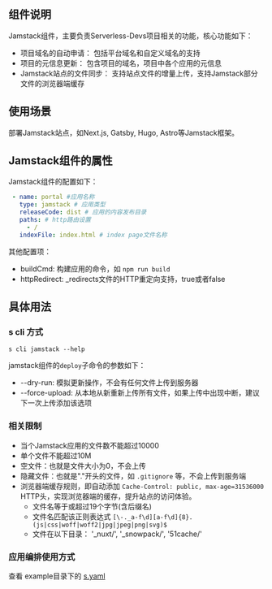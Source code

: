 ## 组件说明

Jamstack组件，主要负责Serverless-Devs项目相关的功能，核心功能如下：

* 项目域名的自动申请： 包括平台域名和自定义域名的支持
* 项目的元信息更新： 包含项目的域名，项目中各个应用的元信息
* Jamstack站点的文件同步： 支持站点文件的增量上传，支持Jamstack部分文件的浏览器端缓存

## 使用场景

部署Jamstack站点，如Next.js, Gatsby, Hugo, Astro等Jamstack框架。

## Jamstack组件的属性

Jamstack组件的配置如下：

```yaml
 - name: portal #应用名称
   type: jamstack # 应用类型
   releaseCode: dist # 应用的内容发布目录
   paths: # http路由设置
     - /
   indexFile: index.html # index page文件名称
```

其他配置项：

* buildCmd: 构建应用的命令，如 `npm run build`
* httpRedirect: _redirects文件的HTTP重定向支持，true或者false

## 具体用法

### s cli 方式

```
s cli jamstack --help
```

jamstack组件的`deploy`子命令的参数如下：

* --dry-run: 模拟更新操作，不会有任何文件上传到服务器
* --force-upload: 从本地从新重新上传所有文件，如果上传中出现中断，建议下一次上传添加该选项

### 相关限制

* 当个Jamstack应用的文件数不能超过10000
* 单个文件不能超过10M
* 空文件：也就是文件大小为0，不会上传
* 隐藏文件：也就是"."开头的文件，如 `.gitignore` 等，不会上传到服务端
* 浏览器端缓存规则，即自动添加 `Cache-Control: public, max-age=31536000` HTTP头，实现浏览器端的缓存，提升站点的访问体验。
    * 文件名等于或超过19个字节(含后缀名)
    * 文件名匹配该正则表达式 `[\-._a-f\d][a-f\d]{8}.(js|css|woff|woff2|jpg|jpeg|png|svg)$`
    * 文件在以下目录： '_nuxt/', '_snowpack/', '51cache/'

### 应用编排使用方式

查看 example目录下的 [s.yaml](./example/s.yaml)


